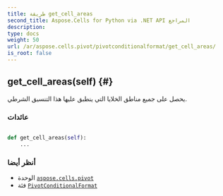 ```yaml
---
title: طريقة get_cell_areas
second_title: Aspose.Cells for Python via .NET API المراجع
description:
type: docs
weight: 50
url: /ar/aspose.cells.pivot/pivotconditionalformat/get_cell_areas/
is_root: false
---
```

##  get_cell_areas(self) {#}
يحصل على جميع مناطق الخلايا التي ينطبق عليها هذا التنسيق الشرطي.


###  عائدات




```python

def get_cell_areas(self):
    ...
```





###  أنظر أيضا
* الوحدة [`aspose.cells.pivot`](../../)
* فئة [`PivotConditionalFormat`](/cells/python-net/ar/aspose.cells.pivot/pivotconditionalformat)
